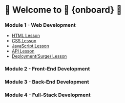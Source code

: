 # 👋   Welcome to 🎉 {onboard} 🎉

### Module 1 - Web Development 
- [HTML Lesson](https://github.com/onboarddevs/m1_html_fundamentals)
- [CSS Lesson](https://github.com/onboarddevs/m1_css_fundamentals)
- [JavaScript Lesson](https://github.com/onboarddevs/m1_javascript_fundamentals)
- [API Lesson](https://github.com/onboarddevs/m1_api)
- [Deployment(Surge) Lesson](https://github.com/onboarddevs/m1_deployment_surge)

### Module 2 - Front-End Development

### Module 3 - Back-End Development

### Module 4 - Full-Stack Development


<!--

**Here are some ideas to get you started:**

🙋‍♀️ A short introduction - what is your organization all about?
🌈 Contribution guidelines - how can the community get involved?
👩‍💻 Useful resources - where can the community find your docs? Is there anything else the community should know?
🍿 Fun facts - what does your team eat for breakfast?
🧙 Remember, you can do mighty things with the power of [Markdown](https://docs.github.com/github/writing-on-github/getting-started-with-writing-and-formatting-on-github/basic-writing-and-formatting-syntax)
-->
